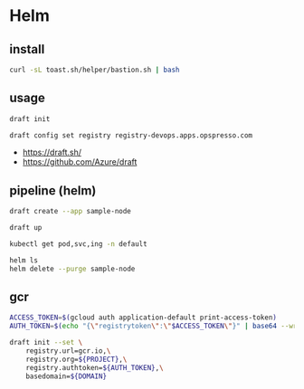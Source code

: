 # Helm

## install

```bash
curl -sL toast.sh/helper/bastion.sh | bash
```

## usage

```bash
draft init

draft config set registry registry-devops.apps.opspresso.com
```

* <https://draft.sh/>
* <https://github.com/Azure/draft>

## pipeline (helm)

```bash
draft create --app sample-node

draft up

kubectl get pod,svc,ing -n default

helm ls
helm delete --purge sample-node
```

## gcr

```bash
ACCESS_TOKEN=$(gcloud auth application-default print-access-token)
AUTH_TOKEN=$(echo "{\"registrytoken\":\"$ACCESS_TOKEN\"}" | base64 --wrap=0)

draft init --set \
    registry.url=gcr.io,\
    registry.org=${PROJECT},\
    registry.authtoken=${AUTH_TOKEN},\
    basedomain=${DOMAIN}
```
